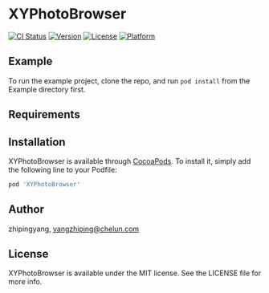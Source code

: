 # XYPhotoBrowser

[![CI Status](http://img.shields.io/travis/zhipingyang/XYPhotoBrowser.svg?style=flat)](https://travis-ci.org/zhipingyang/XYPhotoBrowser)
[![Version](https://img.shields.io/cocoapods/v/XYPhotoBrowser.svg?style=flat)](http://cocoapods.org/pods/XYPhotoBrowser)
[![License](https://img.shields.io/cocoapods/l/XYPhotoBrowser.svg?style=flat)](http://cocoapods.org/pods/XYPhotoBrowser)
[![Platform](https://img.shields.io/cocoapods/p/XYPhotoBrowser.svg?style=flat)](http://cocoapods.org/pods/XYPhotoBrowser)

## Example

To run the example project, clone the repo, and run `pod install` from the Example directory first.

## Requirements

## Installation

XYPhotoBrowser is available through [CocoaPods](http://cocoapods.org). To install
it, simply add the following line to your Podfile:

```ruby
pod 'XYPhotoBrowser'
```

## Author

zhipingyang, yangzhiping@chelun.com

## License

XYPhotoBrowser is available under the MIT license. See the LICENSE file for more info.
